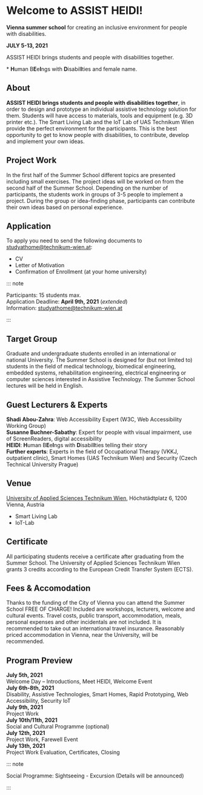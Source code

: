 # Welcome to ASSIST HEIDI!

<PdfContainer title="ASSIST HEIDI*" href="/assets/pdf/summer-school/at-summer-school-2021-extended-application.pdf" thumb="/assets/pdf/summer-school/at-summer-school-2021.png">

**Vienna summer school** for creating an inclusive environment for people with disabilities.  

**JULY 5-13, 2021**

ASSIST HEIDI brings students and people with disabilities together.

</PdfContainer>

\* **H**uman B**E**e**I**ngs with **D**isabil**I**ties and female name.

## About

**ASSIST HEIDI brings students and people with disabilities together**, in order to design and prototype an individual assistive technology solution for them.
Students will have access to materials, tools and equipment (e.g. 3D printer etc.).
The Smart Living Lab and the IoT Lab of UAS Technikum Wien provide the perfect environment for the participants.
This is the best opportunity to get to know people with disabilities, to contribute, develop and implement your own ideas.

## Project Work

In the first half of the Summer School different topics are presented including small exercises.
The project ideas will be worked on from the second half of the Summer School.
Depending on the number of participants, the students work in groups of 3-5 people to implement a project.
During the group or idea-finding phase, participants can contribute their own ideas based on personal experience.

## Application

To apply you need to send the following documents to [studyathome@technikum-wien.at](mailto:studyathome@technikum-wien.at):

* CV
* Letter of Motivation
* Confirmation of Enrollment (at your home university)

::: note

Participants: 15 students max.  
Application Deadline: **April 9th, 2021** (*extended*)  
Information: [studyathome@technikum-wien.at](mailto:studyathome@technikum-wien.at)

:::

## Target Group

Graduate and undergraduate students enrolled in an international or national University.
The Summer School is designed for (but not limited to) students in the field of medical technology, biomedical engineering, embedded systems, rehabilitation engineering, electrical engineering or computer sciences interested in Assistive Technology.
The Summer School lectures will be held in English.

## Guest Lecturers & Experts

**Shadi Abou-Zahra**: Web Accessibility Expert (W3C, Web Accessibility Working Group)  
**Susanne Buchner-Sabathy**: Expert for people with visual impairment, use of ScreenReaders, digital accessibility  
**HEIDI**: **H**uman B**E**e**I**ngs with **D**isabil**I**ties telling their story  
**Further experts**: Experts in the field of Occupational
Therapy (VKKJ, outpatient clinic), Smart Homes (UAS
Technikum Wien) and Security (Czech Technical
University Prague)  

## Venue

[University of Applied Sciences Technikum Wien](/studyathome/partner/uastw/), Höchstädtplatz 6, 1200 Vienna, Austria

* Smart Living Lab
* IoT-Lab

<Youtube id="xBFLoPRD6rE"/>

## Certificate

All participating students receive a certificate after graduating from the Summer School.
The University of Applied Sciences Technikum Wien grants 3 credits according to the European Credit Transfer System (ECTS).

## Fees & Accomodation

Thanks to the funding of the City of Vienna you can attend the Summer School FREE OF CHARGE!
Included are workshops, lecturers, welcome and cultural events. Travel costs, public transport, accommodation, meals, personal expenses and other incidentals are not included.
It is recommended to take out an international travel insurance.
Reasonably priced accommodation in Vienna, near the University, will be recommended.

## Program Preview

**July 5th, 2021**  
Welcome Day – Introductions, Meet HEIDI, Welcome Event  
**July 6th-8th, 2021**  
Disability, Assistive Technologies, Smart Homes, Rapid Prototyping, Web Accessibility, Security IoT  
**July 9th, 2021**  
Project Work  
**July 10th/11th, 2021**  
Social and Cultural Programme (optional)  
**July 12th, 2021**  
Project Work, Farewell Event  
**July 13th, 2021**  
Project Work Evaluation, Certificates, Closing

::: note 

Social Programme: Sightseeing - Excursion (Details will be announced)

:::